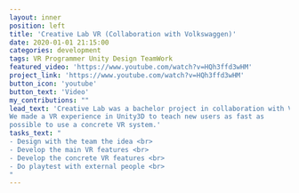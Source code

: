 ```yaml
---
layout: inner
position: left
title: 'Creative Lab VR (Collaboration with Volkswaggen)'
date: 2020-01-01 21:15:00
categories: development
tags: VR Programmer Unity Design TeamWork
featured_video: 'https://www.youtube.com/watch?v=HQh3ffd3wHM'
project_link: 'https://www.youtube.com/watch?v=HQh3ffd3wHM'
button_icon: 'youtube'
button_text: 'Video'
my_contributions: ""
lead_text: 'Creative Lab was a bachelor project in collaboration with Volkswagen.
We made a VR experience in Unity3D to teach new users as fast as
possible to use a concrete VR system.'
tasks_text: "
- Design with the team the idea <br>
- Develop the main VR features <br>
- Develop the concrete VR features <br>
- Do playtest with external people <br>
"
---
```

